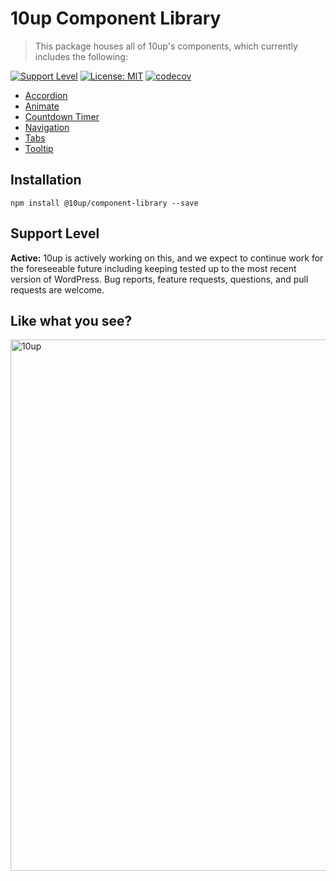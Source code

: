 # 10up Component Library

> This package houses all of 10up's components, which currently includes the following:

[![Support Level](https://img.shields.io/badge/support-active-green.svg)](#support-level) [![License: MIT](https://img.shields.io/badge/License-MIT-yellow.svg)](https://opensource.org/licenses/MIT)
[![codecov](https://codecov.io/gh/10up/component-library/branch/master/graph/badge.svg?token=rm4ggtw19O)](https://codecov.io/gh/10up/component-library)

* [Accordion](https://baseline.10up.com/component/accordion/)
* [Animate](https://baseline.10up.com/component/animate/)
* [Countdown Timer](https://baseline.10up.com/component/countdown-timer/)
* [Navigation](https://baseline.10up.com/component/responsive-navigation/)
* [Tabs](https://baseline.10up.com/component/tabs/)
* [Tooltip](https://baseline.10up.com/component/tooltips/)

## Installation

`npm install @10up/component-library --save`

## Support Level

**Active:** 10up is actively working on this, and we expect to continue work for the foreseeable future including keeping tested up to the most recent version of WordPress.  Bug reports, feature requests, questions, and pull requests are welcome.

## Like what you see?

<a href="http://10up.com/contact/"><img src="https://10up.com/uploads/2016/10/10up-Github-Banner.png" width="850" alt="10up"></a>
